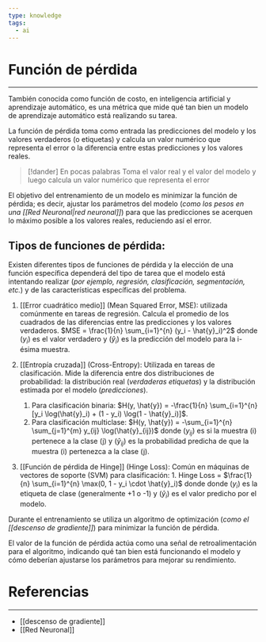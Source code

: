 ```yaml
---
type: knowledge
tags:
  - ai
---
```

# Función de pérdida
___
También conocida como función de costo, en inteligencia artificial y aprendizaje automático, es una métrica que mide qué tan bien un modelo de aprendizaje automático está realizando su tarea.

La función de pérdida toma como entrada las predicciones del modelo y los valores verdaderos (o etiquetas) y calcula un valor numérico que representa el error o la diferencia entre estas predicciones y los valores reales.

>[!dander] En pocas palabras
>Toma el valor real y el valor del modelo y luego calcula un valor numérico que representa el error

El objetivo del entrenamiento de un modelo es minimizar la función de pérdida; es decir, ajustar los parámetros del modelo (_como los pesos en una [[Red Neuronal|red neuronal]]_) para que las predicciones se acerquen lo máximo posible a los valores reales, reduciendo así el error.

## Tipos de funciones de pérdida:
Existen diferentes tipos de funciones de pérdida y la elección de una función específica dependerá del tipo de tarea que el modelo está intentando realizar (_por ejemplo, regresión, clasificación, segmentación, etc._) y de las características específicas del problema.

1. [[Error cuadrático medio]] (Mean Squared Error, MSE): utilizada comúnmente en tareas de regresión. Calcula el promedio de los cuadrados de las diferencias entre las predicciones y los valores verdaderos. $MSE = \frac{1}{n} \sum_{i=1}^{n} (y_i - \hat{y}_i)^2$ donde $(y_i)$ es el valor verdadero y $(\hat{y}_i)$ es la predicción del modelo para la i-ésima muestra.

2. [[Entropía cruzada]] (Cross-Entropy): Utilizada en tareas de clasificación. Mide la diferencia entre dos distribuciones de probabilidad: la distribución real (_verdaderas etiquetas_) y la distribución estimada por el modelo (_predicciones_). 
	1. Para clasificación binaria: $H(y, \hat{y}) = -\frac{1}{n} \sum_{i=1}^{n} [y_i \log(\hat{y}_i) + (1 - y_i) \log(1 - \hat{y}_i)]$. 
	2. Para clasificación multiclase: $H(y, \hat{y}) = -\sum_{i=1}^{n} \sum_{j=1}^{m} y_{ij} \log(\hat{y}_{ij})$ donde $(y_{ij})$ es si la muestra (i) pertenece a la clase (j) y $(\hat{y}_{ij})$ es la probabilidad predicha de que la muestra (i) pertenezca a la clase (j).
3. [[Función de pérdida de Hinge]] (Hinge Loss): Común en máquinas de vectores de soporte (SVM) para clasificación:
		1. Hinge Loss = $\frac{1}{n} \sum_{i=1}^{n} \max(0, 1 - y_i \cdot \hat{y}_i)$ donde donde $(y_i)$ es la etiqueta de clase (generalmente +1 o -1) y $(\hat{y}_i)$ es el valor predicho por el modelo.

Durante el entrenamiento se utiliza un algoritmo de optimización (_como el [[descenso de gradiente]]_) para minimizar la función de pérdida.

El valor de la función de pérdida actúa como una señal de retroalimentación para el algoritmo, indicando qué tan bien está funcionando el modelo y cómo  deberían ajustarse los parámetros para mejorar su rendimiento.

# Referencias
---
- [[descenso de gradiente]]
- [[Red Neuronal]]

